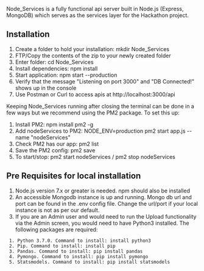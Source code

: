 Node_Services is a fully functional api server built in Node.js (Express, MongoDB) which serves as the services layer for the Hackathon project.

## Installation
1. Create a folder to hold your installation: mkdir Node_Services
2. FTP/Copy the contents of the zip to your newly created folder
3. Enter folder: cd Node_Services
4. Install dependencies: npm install
5. Start application: npm start --production
6. Verify that the message "Listening on port 3000" and "DB Connected!" shows up in the console
7. Use Postman or Curl to access apis at http://localhost:3000/api

Keeping Node_Services running after closing the terminal can be done in a few ways but we recommend using the PM2 package. To set this up:

1. Install PM2: npm install pm2 -g
2. Add nodeServices to PM2: NODE_ENV=production pm2 start app.js --name "nodeServices"
3. Check PM2 has our app: pm2 list
4. Save the PM2 config: pm2 save
5. To start/stop: pm2 start nodeServices / pm2 stop nodeServices

## Pre Requisites for local installation
   1. Node.js version 7.x or greater is needed. npm should also be installed
   2. An accessible Mongodb instance is up and running. Mongo db url and port can be found in the .env config file. Change the url/port if your local instance is not as per our default.
   3. If you are an Admin user and would need to run the Upload functionality via the Admin screen, you would need to have Python3 installed. The following packages are required:
   
     1. Python 3.7.0. Command to install: install python3
     2. Pip. Command to install: install pip
     3. Pandas. Command to install: pip install pandas
     4. Pymongo. Command to install: pip install pymongo
     5. Statsmodels. Command to install: pip install statsmodels